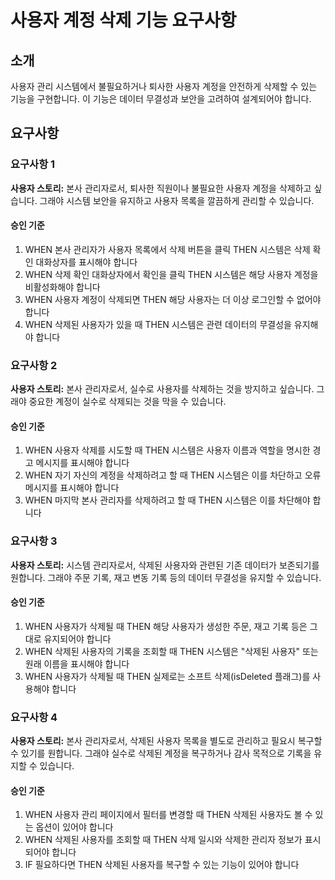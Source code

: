 # 사용자 계정 삭제 기능 요구사항

## 소개

사용자 관리 시스템에서 불필요하거나 퇴사한 사용자 계정을 안전하게 삭제할 수 있는 기능을 구현합니다. 이 기능은 데이터 무결성과 보안을 고려하여 설계되어야 합니다.

## 요구사항

### 요구사항 1

**사용자 스토리:** 본사 관리자로서, 퇴사한 직원이나 불필요한 사용자 계정을 삭제하고 싶습니다. 그래야 시스템 보안을 유지하고 사용자 목록을 깔끔하게 관리할 수 있습니다.

#### 승인 기준
1. WHEN 본사 관리자가 사용자 목록에서 삭제 버튼을 클릭 THEN 시스템은 삭제 확인 대화상자를 표시해야 합니다
2. WHEN 삭제 확인 대화상자에서 확인을 클릭 THEN 시스템은 해당 사용자 계정을 비활성화해야 합니다
3. WHEN 사용자 계정이 삭제되면 THEN 해당 사용자는 더 이상 로그인할 수 없어야 합니다
4. WHEN 삭제된 사용자가 있을 때 THEN 시스템은 관련 데이터의 무결성을 유지해야 합니다

### 요구사항 2

**사용자 스토리:** 본사 관리자로서, 실수로 사용자를 삭제하는 것을 방지하고 싶습니다. 그래야 중요한 계정이 실수로 삭제되는 것을 막을 수 있습니다.

#### 승인 기준
1. WHEN 사용자 삭제를 시도할 때 THEN 시스템은 사용자 이름과 역할을 명시한 경고 메시지를 표시해야 합니다
2. WHEN 자기 자신의 계정을 삭제하려고 할 때 THEN 시스템은 이를 차단하고 오류 메시지를 표시해야 합니다
3. WHEN 마지막 본사 관리자를 삭제하려고 할 때 THEN 시스템은 이를 차단해야 합니다

### 요구사항 3

**사용자 스토리:** 시스템 관리자로서, 삭제된 사용자와 관련된 기존 데이터가 보존되기를 원합니다. 그래야 주문 기록, 재고 변동 기록 등의 데이터 무결성을 유지할 수 있습니다.

#### 승인 기준
1. WHEN 사용자가 삭제될 때 THEN 해당 사용자가 생성한 주문, 재고 기록 등은 그대로 유지되어야 합니다
2. WHEN 삭제된 사용자의 기록을 조회할 때 THEN 시스템은 "삭제된 사용자" 또는 원래 이름을 표시해야 합니다
3. WHEN 사용자가 삭제될 때 THEN 실제로는 소프트 삭제(isDeleted 플래그)를 사용해야 합니다

### 요구사항 4

**사용자 스토리:** 본사 관리자로서, 삭제된 사용자 목록을 별도로 관리하고 필요시 복구할 수 있기를 원합니다. 그래야 실수로 삭제된 계정을 복구하거나 감사 목적으로 기록을 유지할 수 있습니다.

#### 승인 기준
1. WHEN 사용자 관리 페이지에서 필터를 변경할 때 THEN 삭제된 사용자도 볼 수 있는 옵션이 있어야 합니다
2. WHEN 삭제된 사용자를 조회할 때 THEN 삭제 일시와 삭제한 관리자 정보가 표시되어야 합니다
3. IF 필요하다면 THEN 삭제된 사용자를 복구할 수 있는 기능이 있어야 합니다